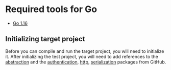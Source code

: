 # Required tools for Go

- [Go 1.16](https://golang.org/dl/)

## Initializing target project

Before you can compile and run the target project, you will need to initialize it. After initializing the test project, you will need to add references to the [abstraction](../abstractions/go/) and the [authentication](../authentication/go/azure), [http](../http/go/http/), [serialization](../serialization/go/json/) packages from GitHub.
